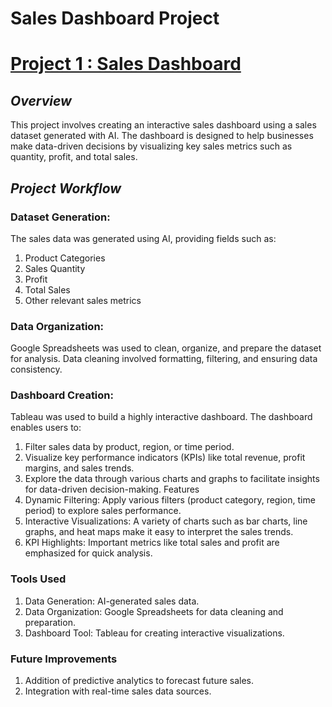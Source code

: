 # **Sales Dashboard Project**
# [Project 1 : Sales Dashboard](https://public.tableau.com/app/profile/youssef.ben.laroussi/viz/salesprojectimprovedyoussef/SalesDashboard)

## *Overview*
This project involves creating an interactive sales dashboard using a sales dataset generated with AI. The dashboard is designed to help businesses make data-driven decisions by visualizing key sales metrics such as quantity, profit, and total sales.


## *Project Workflow*
### Dataset Generation:
The sales data was generated using AI, providing fields such as:
1. Product Categories
2. Sales Quantity
3. Profit
4. Total Sales
5. Other relevant sales metrics

### Data Organization:
Google Spreadsheets was used to clean, organize, and prepare the dataset for analysis. Data cleaning involved formatting, filtering, and ensuring data consistency.

### Dashboard Creation:
Tableau was used to build a highly interactive dashboard. The dashboard enables users to:
1. Filter sales data by product, region, or time period.
2. Visualize key performance indicators (KPIs) like total revenue, profit margins, and sales trends.
3. Explore the data through various charts and graphs to facilitate insights for data-driven decision-making.
Features
4. Dynamic Filtering: Apply various filters (product category, region, time period) to explore sales performance.
5. Interactive Visualizations: A variety of charts such as bar charts, line graphs, and heat maps make it easy to interpret the sales trends.
6. KPI Highlights: Important metrics like total sales and profit are emphasized for quick analysis.

### Tools Used
1. Data Generation: AI-generated sales data.
2. Data Organization: Google Spreadsheets for data cleaning and preparation.
3. Dashboard Tool: Tableau for creating interactive visualizations.

### Future Improvements
1. Addition of predictive analytics to forecast future sales.
2. Integration with real-time sales data sources.
